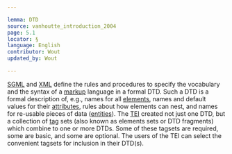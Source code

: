 ```yaml
---

lemma: DTD
source: vanhoutte_introduction_2004
page: 5.1
locator: §
language: English
contributor: Wout
updated_by: Wout

---
```


[SGML](SGML.html) and [XML](XML.html) define the rules and procedures to specify the vocabulary and the syntax of a [markup](markup.html) language in a formal DTD. Such a DTD is a formal description of, e.g., names for all [elements](element.html), names and default values for their [attributes](attribute.html), rules about how elements can nest, and names for re-usable pieces of data ([entities](entity.html)). The [TEI](DTD.html) created not just one DTD, but a collection of [tag](tag.html) sets (also known as elements sets or DTD fragments) which combine to one or more DTDs. Some of these tagsets are required, some are basic, and some are optional. The users of the TEI can select the convenient tagsets for inclusion in their DTD(s).
